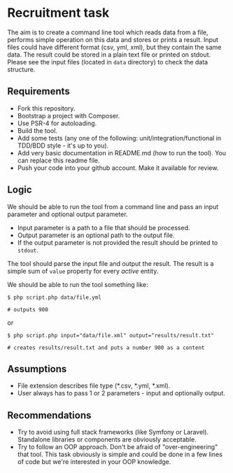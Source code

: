 # Recruitment task

The aim is to create a command line tool which reads data from a file, performs simple operation on this data and stores or prints a result. Input files could have different format (csv, yml, xml), but they contain the same data. The result could be stored in a plain text file or printed on stdout. Please see the input files (located in `data` directory) to check the data structure.

## Requirements

- Fork this repository.
- Bootstrap a project with Composer.
- Use PSR-4 for autoloading.
- Build the tool.
- Add some tests (any one of the following: unit/integration/functional in TDD/BDD style - it's up to you).
- Add very basic documentation in README.md (how to run the tool). You can replace this readme file.
- Push your code into your github account. Make it available for review.

## Logic

We should be able to run the tool from a command line and pass an input parameter and optional output parameter.

- Input parameter is a path to a file that should be processed.
- Output parameter is an optional path to the output file.
- If the output parameter is not provided the result should be printed to `stdout`.

The tool should parse the input file and output the result. The result is a simple sum of `value` property for every _active_ entity.

We should be able to run the tool something like:

```
$ php script.php data/file.yml

# outputs 900
```

or

```
$ php script.php input="data/file.xml" output="results/result.txt"

# creates results/result.txt and puts a number 900 as a content
```

## Assumptions

- File extension describes file type (*.csv, *.yml, *.xml).
- User always has to pass 1 or 2 parameters - input and optionally output.

## Recommendations

- Try to avoid using full stack frameworks (like Symfony or Laravel). Standalone libraries or components are obviously acceptable.
- Try to follow an OOP approach. Don't be afraid of "over-engineering" that tool. This task obviously is simple and could be done in a few lines of code but we're interested in your OOP knowledge.
